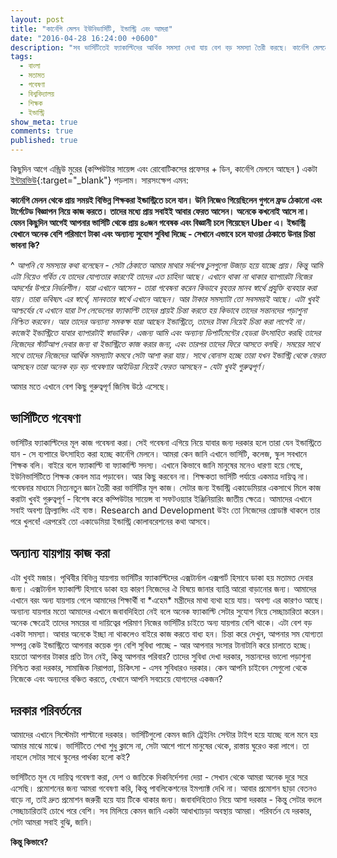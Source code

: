 ```yaml
---
layout: post
title: "কার্নেগি মেলন ইউনিভার্সিটি, ইন্ডাস্ট্রি এবং আমরা"
date: "2016-04-28 16:24:00 +0600"
description: "সব ভার্সিটিতেই ফ্যাকাল্টিদের আর্থিক সমস্যা দেখা যায় বেশ বড় সমস্যা তৈরী করছে। কার্নেগি মেলনের টপ ফ্যাকাল্টিরাও ব্যতিক্রম নন। সে ব্যাপারে তাদের ডিনের বক্তব্য এবং আমাদের প্রেক্ষাপট নিয়েই আমার আজকের লেখা।"
tags:
  - বাংলা
  - মতামত
  - গবেষণা
  - বিশ্ববিদ্যালয়
  - শিক্ষক
  - ইন্ডাস্ট্রি
show_meta: true
comments: true
published: true
---
```

কিছুদিন আগে এন্ড্রিউ মুরের (কম্পিউটার সায়েন্স এবং রোবোটিকসের প্রফেসর + ডিন, কার্নেগি মেলনে আছেন ) একটা [ইন্টারভিউ](http://techcrunch.com/2016/04/26/it-isnt-just-uber-carnegie-mellons-computer-science-dean-on-its-poaching-problem/){:target="_blank"} পড়লাম। সারসংক্ষেপ এমন:

**কার্নেগি মেলন থেকে প্রায় সময়ই বিভিন্ন শিক্ষকরা ইন্ডাস্ট্রিতে চলে যান। উনি নিজেও গিয়েছিলেন গুগলে ফ্রড ঠেকানো এবং টার্গেটেড বিজ্ঞাপন নিয়ে কাজ করতে। তাদের মধ্যে প্রায় সবাইই আবার ফেরত আসেন। অনেকে কখনোই আসে না। যেমন কিছুদিন আগেই আপনার ভার্সিটি থেকে প্রায় ৪০জন গবেষক এবং বিজ্ঞানী চলে গিয়েছেন Uber এ। ইন্ডাস্ট্রি যেখানে অনেক বেশি পরিমাণে টাকা এবং অন্যান্য সুযোগ সুবিধা দিচ্ছে - সেখানে এভাবে চলে যাওয়া ঠেকাতে উনার চিন্তা ভাবনা কি?**
<!-- more -->
^
*আপনি যে সমস্যার কথা বলেছেন - সেটা ঠেকাতে আমার মাথার সর্বশেষ চুলগুলো উজাড় হয়ে যাচ্ছে প্রায়। কিন্তু আমি এটা নিয়েও গর্বিত যে তাদের যোগ্যতার কারণেই তাদের এত চাহিদা আছে। এখানে থাকা না থাকার ব্যাপাারটা নিজের আদর্শের উপরে নির্ভরশীল। যারা এখানে আসেন - তারা গবেষনা করেন কিভাবে বৃহত্তর মানব স্বার্থে প্রযুক্তি ব্যবহার করা যায়। তারা ভবিষ্যৎ এর স্বার্থে, মানবতার স্বার্থে এখানে আছেন। আর টাকার সমস্যাটা তো সবসময়ই আছে। এটা খুবই আশ্চর্যের যে এখানে যারা টপ লেভেলের ফ্যাকাল্টি তাদের প্রায়ই চিন্তা করতে হয় কিভাবে তাদের সন্তানদের পড়াশুনা নিশ্চিত করবেন। আর তাদের অন্যান্য সমকক্ষ যারা আছেন ইন্ডাস্ট্রিতে, তাদের টাকা নিয়েই চিন্তা করা লাগেই না। কাজেই ইন্ডাস্ট্রিতে যাবার ব্যাপারটাই স্বাভাবিক। এজন্য আমি এবং অন্যান্য ডিপার্টমেন্টের হেডরা উৎসাহিত করছি তাদের নিজেদের স্টার্টআপ দেবার জন্য বা ইন্ডাস্ট্রিতে কাজ করার জন্য, এবং তারপর তাদের ফিরে আসতে বলছি। সময়ের সাথে সাথে তাদের নিজেদের আর্থিক সমস্যাটা কমবে সেটা আশা করা যায়। সাথে বোনাস হচ্ছে তারা যখন ইন্ডাস্ট্রি থেকে ফেরত আসছেন তারা অনেক বড় বড় গবেষণার আইডিয়া নিয়েই ফেরত আসছেন - যেটা খুবই গুরুত্বপূর্ণ।*

আমার মতে এখানে বেশ কিছু গুরুত্বপূর্ণ জিনিষ উঠে এসেছে।

## ভার্সিটিতে গবেষণা
ভার্সিটির ফ্যাকাল্টিদের মূল কাজ গবেষনা করা। সেই গবেষনা এগিয়ে নিয়ে যাবার জন্য দরকার হলে তারা যেন ইন্ডাস্ট্রিতে যান - সে ব্যপাারে উৎসাহিত করা হচ্ছে কার্নেগি মেলনে। আমরা কেন জানি এখানে ভার্সিটি, কলেজ, স্কুল সবখানে শিক্ষক বলি। বাইরে বলে ফ্যাকাল্টি বা ফ্যাকাল্টি সদস্য। এখানে কিভাবে জানি মানুষের মনেও ধারণা হয়ে গেছে, ইউনিভার্সিটিতে শিক্ষক কেবল মাত্র পড়াবেন। আর কিছু করবেন না। শিক্ষকতা ভার্সিটি পর্যায়ে একমাত্র দায়িত্ব না। গবেষনার মাধ্যমে নিত্যনতুন জ্ঞান তৈরী করা ভার্সিটির মূল কাজ। সেটার জন্য ইন্ডাস্ট্রি একাডেমিয়ার একসাথে মিলে কাজ করাটা খুবই গুরুত্বপূর্ণ - বিশেষ করে কম্পিউটার সায়েন্স বা সফটওয়্যার ইঞ্জিনিয়ারিং জাতীয় ক্ষেত্রে। আমাদের এখানে সবাই অবশ্য ফ্রিল্যান্সিং এই ব্যস্ত। Research and Development উইং তো নিজেদের প্রোডাক্ট থাকলে তার পরে খুলবে! এরপরেই তো একাডেমিয়া ইন্ডাস্ট্রি কোলাবরেশনের কথা আসবে।

## অন্যান্য যায়গায় কাজ করা
এটা খুবই মজার। পৃথিবীর বিভিন্ন যায়গায় ভার্সিটির ফ্যাকাল্টিদের এক্সটার্নাল এক্সপার্ট হিসাবে ডাকা হয় মতামত দেবার জন্য। এক্সটার্নাল ফ্যাকাল্টি হিসাবে ডাকা হয় কারণ নিজেদের ঐ বিষয়ে জানার ব্যাপ্তি আরো বাড়ানোর জন্য। আমাদের এখানে বরং অন্য যায়গায় গেলে আমাদের শিক্ষার্থী বা ‌\*এহেম\* মন্ত্রীদের মাথা ব্যথা হয়ে যায়। অবশ্য এর কারণও আছে। অন্যান্য যায়গার মতো আমাদের এখানে জবাবদিহিতা নেই বলে অনেক ফ্যাকাল্টি সেটার সুযোগ নিয়ে সেচ্ছাচারিতা করেন। অনেক ক্ষেত্রেই তাদের সময়ের বা দায়িত্বের পরিমাণ নিজের ভার্সিটির চাইতে অন্য যায়গায় বেশি থাকে। এটা বেশ বড় একটা সমস্যা। আবার অনেকে ইচ্ছা না থাকলেও বাইরে কাজ করতে বাধ্য হন। চিন্তা করে দেখুন, আপনার সম যোগ্যতা সম্পন্ন কেউ ইন্ডাস্ট্রিতে আপনার কয়েক গুন বেশি সুবিধা পাচ্ছে - আর আপনার সংসার টানাটানি করে চালাতে হচ্ছে। হয়তো আপনার টাকার প্রতি টান নেই, কিন্তু আপনার পরিবার? তাদের সুবিধা দেখা দরকার, সন্তানদের ভালো পড়াশুনা নিশ্চিত করা দরকার, সামাজিক নিরাপত্তা, চিকিৎসা - এসব সুবিধারও দরকার। কেন আপনি চাইবেন সেগুলো থেকে নিজেকে এবং অন্যদের বঞ্চিত করতে, যেখানে আপনি সবচেয়ে যোগ্যদের একজন?

## দরকার পরিবর্তনের
আমাদের এখানে সিস্টেমটা পাল্টানো দরকার। ভার্সিটিগুলো কেমন জানি ট্রেইনিং সেন্টার টাইপ হয়ে যাচ্ছে বলে মনে হয় আমার মাঝে মাঝে। ভার্সিটিতে শেখা শুধু ক্লাসে না, সেটা আশে পাশে মানুষের থেকে, রাস্তায় ঘুরেও করা লাগে। তা নাহলে সেটার সাথে স্কুলের পার্থক্য হলো কই?

ভার্সিটিতে মূল যে দায়িত্ব গবেষণা করা, দেশ ও জাতিকে দিকনির্দেশনা দেয়া - সেখান থেকে আমরা অনেক দূরে সরে এসেছি। প্রমোশনের জন্য আমরা গবেষণা করি, কিন্তু পাবলিকেশনের ইমপ্যাক্ট দেখি না। আবার প্রমোশন ছাড়া বেতনও বাড়ে না, তাই দ্রুত প্রমোশন জরুরী হয়ে যায় টিকে থাকার জন্য। জবাবদিহিতাও নিয়ে আসা দরকার - কিন্তু সেটার বদলে সেচ্ছাচারিতাই চোখে পরে বেশি। সব মিলিয়ে কেমন জানি একটা আধাখ্যাচড়া অবস্থায় আমরা। পরিবর্তন যে দরকার, সেটা আমরা সবাই বুঝি, জানি।

**কিন্তু কিভাবে?**
